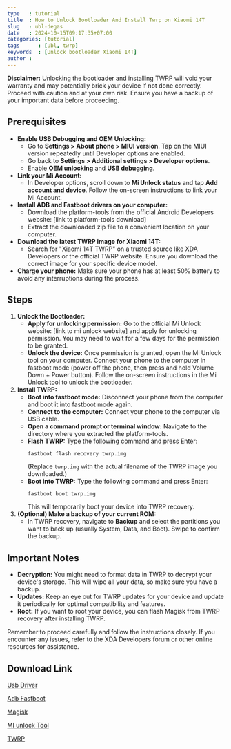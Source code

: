 ```yaml
---
type   : tutorial
title  : How to Unlock Bootloader And Install Twrp on Xiaomi 14T
slug   : ubl-degas
date   : 2024-10-15T09:17:35+07:00
categories: [tutorial]
tags      : [ubl, twrp]
keywords  : [Unlock bootloader Xiaomi 14T]
author : 
---
```


**Disclaimer:** Unlocking the bootloader and installing TWRP will void your warranty and may potentially brick your device if not done correctly. Proceed with caution and at your own risk. Ensure you have a backup of your important data before proceeding.

## Prerequisites

* **Enable USB Debugging and OEM Unlocking:**
    * Go to **Settings > About phone > MIUI version**. Tap on the MIUI version repeatedly until Developer options are enabled.
    * Go back to **Settings > Additional settings > Developer options**.
    * Enable **OEM unlocking** and **USB debugging**.
* **Link your Mi Account:**
    * In Developer options, scroll down to **Mi Unlock status** and tap **Add account and device**. Follow the on-screen instructions to link your Mi Account.
* **Install ADB and Fastboot drivers on your computer:**
    * Download the platform-tools from the official Android Developers website: [link to platform-tools download]
    * Extract the downloaded zip file to a convenient location on your computer.
* **Download the latest TWRP image for Xiaomi 14T:**
    * Search for "Xiaomi 14T TWRP" on a trusted source like XDA Developers or the official TWRP website. Ensure you download the correct image for your specific device model.
* **Charge your phone:** Make sure your phone has at least 50% battery to avoid any interruptions during the process.

## Steps

1. **Unlock the Bootloader:**
    * **Apply for unlocking permission:** Go to the official Mi Unlock website: [link to mi unlock website] and apply for unlocking permission. You may need to wait for a few days for the permission to be granted.
    * **Unlock the device:** Once permission is granted, open the Mi Unlock tool on your computer. Connect your phone to the computer in fastboot mode (power off the phone, then press and hold Volume Down + Power button). Follow the on-screen instructions in the Mi Unlock tool to unlock the bootloader.
2. **Install TWRP:**
    * **Boot into fastboot mode:** Disconnect your phone from the computer and boot it into fastboot mode again.
    * **Connect to the computer:** Connect your phone to the computer via USB cable.
    * **Open a command prompt or terminal window:** Navigate to the directory where you extracted the platform-tools.
    * **Flash TWRP:** Type the following command and press Enter:
        ```
        fastboot flash recovery twrp.img
        ```
        (Replace `twrp.img` with the actual filename of the TWRP image you downloaded.)
    * **Boot into TWRP:**  Type the following command and press Enter:
        ```
        fastboot boot twrp.img
        ```
        This will temporarily boot your device into TWRP recovery.
3. **(Optional) Make a backup of your current ROM:**
    * In TWRP recovery, navigate to **Backup** and select the partitions you want to back up (usually System, Data, and Boot). Swipe to confirm the backup.

## Important Notes

* **Decryption:** You might need to format data in TWRP to decrypt your device's storage. This will wipe all your data, so make sure you have a backup.
* **Updates:** Keep an eye out for TWRP updates for your device and update it periodically for optimal compatibility and features.
* **Root:** If you want to root your device, you can flash Magisk from TWRP recovery after installing TWRP.

Remember to proceed carefully and follow the instructions closely. If you encounter any issues, refer to the XDA Developers forum or other online resources for assistance.


## Download Link

[Usb Driver](https://sourceforge.net/projects/wahyu6070-project-android/files/Tools/surya/PdaNetA4199.zip/download)

[Adb Fastboot](https://androidsmart.github.io/etc/202403/adb-fastboot/)

[Magisk](https://github.com/topjohnwu/Magisk/releases/latest)

[MI unlock Tool](https://en.miui.com/unlock/download_en.html)

[TWRP](https://androidsmart.github.io/cusrom/202410/twrp-degas/)

